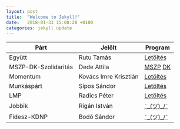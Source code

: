 ```yaml
---
layout: post
title:  "Welcome to Jekyll!"
date:   2018-01-31 15:08:28 +0100
categories: jekyll update
---
```


|Párt                 |Jelölt                |Program                      |
|---------------------|----------------------|-----------------------------|
|Együtt               |Rutu Tamás            |[Letöltés](https://program.egyuttpart.hu/assets/download/egyutt_program_2018.pdf) |
|MSZP-DK-Szolidaritás |Dede Attila           |[MSZP](http://mszp.hu/page/download?ct=doc&cid=218&dt=atch&did=478) [DK](http://www.dkp.hu/DK_valasztasi_programja.pdf)           |
|Momentum             |Kovács Imre Krisztián |[Letöltés](https://program.momentum.hu/static/pdfs/momentum-program-2018.pdf)            |
|Munkáspárt           |Sípos Sándor          |[Letöltés](https://munkaspart.hu/images/tartalom/szorolapok/2018_program/magyar_munkaspart_program.pdf)            |
|LMP                  |Radics Péter          |[Letöltés](http://lehetmas.hu/wp-content/uploads/2017/12/LMP_)            |
|Jobbik               |Rigán István          |[¯\_(ツ)_/¯](¯\_(ツ)_/¯)            |
|Fidesz-KDNP          |Bodó Sándor           |[¯\_(ツ)_/¯](¯\_(ツ)_/¯)            |
